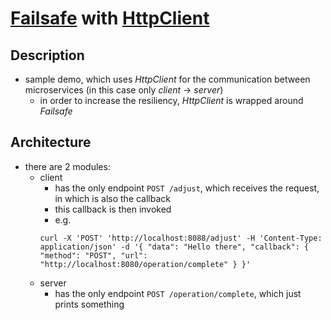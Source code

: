 # [Failsafe](https://failsafe.dev/) with [HttpClient](https://docs.oracle.com/en/java/javase/21/docs/api/java.net.http/java/net/http/HttpClient.html)

## Description
- sample demo, which uses _HttpClient_ for the communication between microservices (in this case only _client_ -> _server_)
    - in order to increase the resiliency, _HttpClient_ is wrapped around _Failsafe_

## Architecture
- there are 2 modules:
  - client
    - has the only endpoint `POST /adjust`, which receives the request, in which is also the callback
    - this callback is then invoked
    - e.g.
    ```shell
    curl -X 'POST' 'http://localhost:8088/adjust' -H 'Content-Type: application/json' -d '{ "data": "Hello there", "callback": { "method": "POST", "url": "http://localhost:8080/operation/complete" } }'
    ```
  - server
    - has the only endpoint `POST /operation/complete`, which just prints something
